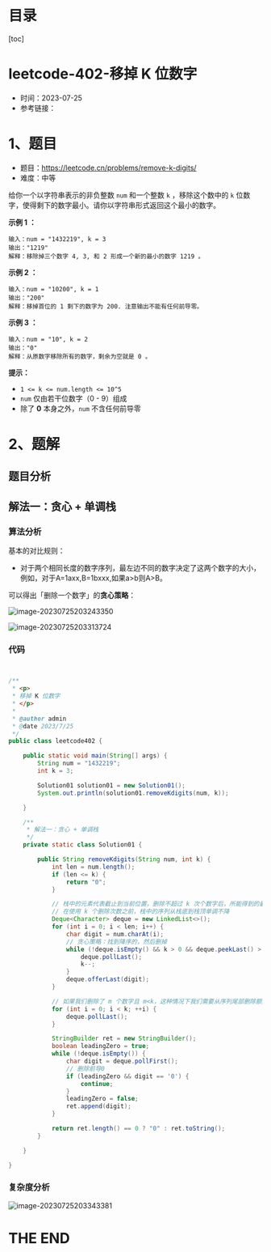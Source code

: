 # 目录

[toc]

# leetcode-402-移掉 K 位数字

- 时间：2023-07-25
- 参考链接：



# 1、题目

- 题目：https://leetcode.cn/problems/remove-k-digits/
- 难度：中等

给你一个以字符串表示的非负整数 `num` 和一个整数 `k` ，移除这个数中的 `k` 位数字，使得剩下的数字最小。请你以字符串形式返回这个最小的数字。

 

**示例 1 ：**

```
输入：num = "1432219", k = 3
输出："1219"
解释：移除掉三个数字 4, 3, 和 2 形成一个新的最小的数字 1219 。
```

**示例 2 ：**

```
输入：num = "10200", k = 1
输出："200"
解释：移掉首位的 1 剩下的数字为 200. 注意输出不能有任何前导零。
```

**示例 3 ：**

```
输入：num = "10", k = 2
输出："0"
解释：从原数字移除所有的数字，剩余为空就是 0 。
```

 

**提示：**

+ `1 <= k <= num.length <= 10^5`
+ `num` 仅由若干位数字（0 - 9）组成
+ 除了 **0** 本身之外，`num` 不含任何前导零



# 2、题解

## 题目分析



## 解法一：贪心 + 单调栈

### 算法分析

基本的对比规则：

- 对于两个相同长度的数字序列，最左边不同的数字决定了这两个数字的大小，例如，对于A=1axx,B=1bxxx,如果a>b则A>B。

可以得出「删除一个数字」的**贪心策略**：

![image-20230725203243350](https://2021-joker.oss-cn-shanghai.aliyuncs.com/java_img/image-20230725203243350.png)

![image-20230725203313724](https://2021-joker.oss-cn-shanghai.aliyuncs.com/java_img/image-20230725203313724.png)



### 代码

```java


/**
 * <p>
 * 移掉 K 位数字
 * </p>
 *
 * @author admin
 * @date 2023/7/25
 */
public class leetcode402 {

    public static void main(String[] args) {
        String num = "1432219";
        int k = 3;

        Solution01 solution01 = new Solution01();
        System.out.println(solution01.removeKdigits(num, k));

    }

    /**
     * 解法一：贪心 + 单调栈
     */
    private static class Solution01 {

        public String removeKdigits(String num, int k) {
            int len = num.length();
            if (len <= k) {
                return "0";
            }

            // 栈中的元素代表截止到当前位置，删除不超过 k 次个数字后，所能得到的最小整数
            // 在使用 k 个删除次数之前，栈中的序列从栈底到栈顶单调不降
            Deque<Character> deque = new LinkedList<>();
            for (int i = 0; i < len; i++) {
                char digit = num.charAt(i);
                // 贪心策略：找到降序的，然后删掉
                while (!deque.isEmpty() && k > 0 && deque.peekLast() > digit) {
                    deque.pollLast();
                    k--;
                }
                deque.offerLast(digit);
            }

            // 如果我们删除了 m 个数字且 m<k，这种情况下我们需要从序列尾部删除额外的 k−m 个数字。
            for (int i = 0; i < k; ++i) {
                deque.pollLast();
            }

            StringBuilder ret = new StringBuilder();
            boolean leadingZero = true;
            while (!deque.isEmpty()) {
                char digit = deque.pollFirst();
                // 删除前导0
                if (leadingZero && digit == '0') {
                    continue;
                }
                leadingZero = false;
                ret.append(digit);
            }

            return ret.length() == 0 ? "0" : ret.toString();
        }

    }

}

```





### 复杂度分析

![image-20230725203343381](https://2021-joker.oss-cn-shanghai.aliyuncs.com/java_img/image-20230725203343381.png)









# THE END